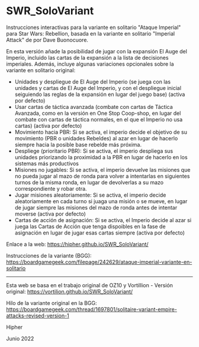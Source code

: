 # SWR_SoloVariant
Instrucciones interactivas para la variante en solitario "Ataque Imperial" para Star Wars: Rebellion, basada en la variante en solitario "Imperial Attack" de por Dave Buonocuore. 

En esta versión añade la posibilidad de jugar con la expansión El Auge del Imperio, incluido las cartas de la expansión a la lista de decisiones imperiales. 
Además, incluye algunas variaciones opcionales sobre la variante en solitario original:
- Unidades y despliegue de El Auge del Imperio (se juega con las unidades y cartas de El Auge del Imperio, y con el despliegue inicial seiguiendo las reglas de la expansión en lugar del juego base) (activa por defecto)
- Usar cartas de táctica avanzada (combate con cartas de Táctica Avanzada, como en la versión en One Stop Coop-shop, en lugar del combate con cartas de táctica normales, en el que el Imperio no usa cartas) (activa por defecto)
- Movimiento hacia PBR: Si se activa, el imperio decide el objetivo de su movimiento (PBR o unidades Rebeldes) al azar en lugar de hacerlo siempre hacia la posible base rebelde más próxima.
- Despliege (prioritario PBR): Si se activa, el imperio despliega sus unidades priorizando la proximidad a la PBR en lugar de hacerlo en los sistemas más productivos
- Misiones no jugables: Si se activa, el imperio devuelve las misiones que no pueda jugar al mazo de ronda para volver a intentarlas en siguientes turnos de la misma ronda, en lugar de devolverlas a su mazo correspondiente y robar otra.
- Jugar misiones aleatoriamente: Si se activa, el imperio decide aleatoriamente en cada turno si juaga una misión o se mueve, en lugar de jugar siempre las misiones del mazo de ronda antes de intentar moverse (activa por defecto)
- Cartas de acción de asignación: Si se activa, el Imperio decide al azar si juega las Cartas de Acción que tenga dispoibles en la fase de asignación en lugar de jugar esas cartas siempre (activa por defecto)

Enlace a la web: https://hipher.github.io/SWR_SoloVariant/


Instrucciones de la variante (BGG): https://boardgamegeek.com/filepage/242629/ataque-imperial-variante-en-solitario

--------
Esta web se basa en el trabajo original de OZ10 y Vortillion - 
Versión original:  https://vortilion.github.io/SWR_SoloVariant/

Hilo de la variante original en la BGG: https://boardgamegeek.com/thread/1697801/solitaire-variant-empire-attacks-revised-version-1

Hipher

Junio 2022
